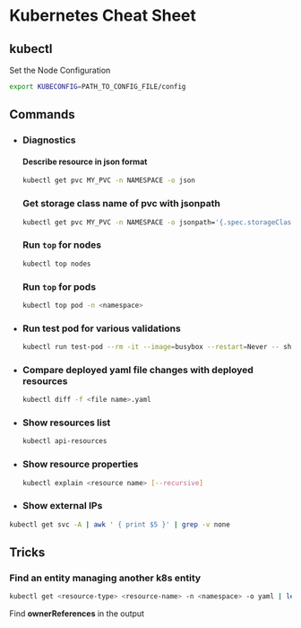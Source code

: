 # Kubernetes Cheat Sheet
## kubectl
Set the Node Configuration
```bash
export KUBECONFIG=PATH_TO_CONFIG_FILE/config
```
## Commands
* ### Diagnostics
  #### Describe resource in json format
  ```bash
  kubectl get pvc MY_PVC -n NAMESPACE -o json
  ```
  ### Get storage class name of <b>pvc</b> with <b>jsonpath</b>
  ```bash
  kubectl get pvc MY_PVC -n NAMESPACE -o jsonpath='{.spec.storageClassName}' ; echo
  ```

  ### Run ```top``` for nodes
  ```bash
  kubectl top nodes
  ```

  ### Run ```top``` for pods
  ```bash
  kubectl top pod -n <namespace>
  ```


* ### Run test pod for various validations
  ```bash
  kubectl run test-pod --rm -it --image=busybox --restart=Never -- sh
  ```

* ### Compare deployed yaml file changes with deployed resources
  ```bash
  kubectl diff -f <file name>.yaml
  ```
* ### Show resources list
   ```bash
  kubectl api-resources
   ```
* ### Show resource properties
  ```bash
  kubectl explain <resource name> [--recursive]
  ```
* ### Show external IPs
```bash
kubectl get svc -A | awk ' { print $5 }' | grep -v none
```

## Tricks
### Find an entity managing another k8s entity
```bash
kubectl get <resource-type> <resource-name> -n <namespace> -o yaml | less
```
Find <b>ownerReferences</b> in the output
